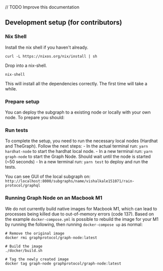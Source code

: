 // TODO Improve this documentation
## Development setup (for contributors)

### Nix Shell

Install the nix shell if you haven't already.

```
curl -L https://nixos.org/nix/install | sh
```

Drop into a nix-shell.

```
nix-shell
```

This will install all the dependencies correctly. The first time will take a while.

### Prepare setup

You can deploy the subgraph to a existing node or locally with your own node. To prepare you should:

### Run tests

To complete the setup, you need to run the necessary local nodes (Hardhat and TheGraph). Follow the next steps: - In the actual terminal run: `yarn hardhat-node` to start the hardhat local node. - In a new terminal run: `yarn graph-node` to start the Graph Node. Should wait until the node is started (~50 seconds) - In a new terminal run: `yarn test` to deploy and run the tests.

You can see GUI of the local subgraph on: `http://localhost:8000/subgraphs/name/vishalkale151071/rain-protocol/graphql`

### Running Graph Node on an Macbook M1
  
We do not currently build native images for Macbook M1, which can lead to processes being killed due to out-of-memory errors (code 137). Based on the example `docker-compose.yml` is possible to rebuild the image for your M1 by running the following, then running `docker-compose up` as normal:
 
```
# Remove the original image
docker rmi graphprotocol/graph-node:latest

# Build the image
./docker/build.sh

# Tag the newly created image
docker tag graph-node graphprotocol/graph-node:latest
```